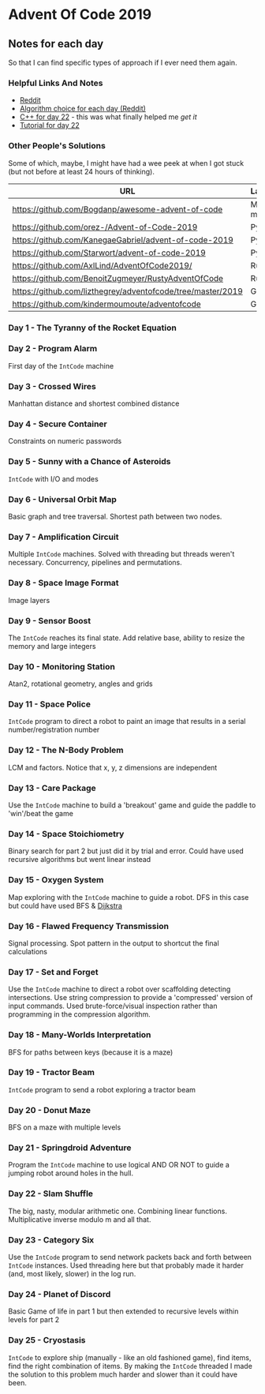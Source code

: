 # Advent Of Code 2019

## Notes for each day
So that I can find specific types of approach if I ever need them again.

### Helpful Links And Notes
* [Reddit](https://www.reddit.com/r/adventofcode/)
* [Algorithm choice for each day (Reddit)](https://www.reddit.com/r/adventofcode/comments/ehks6w/algorithm_choice_for_each_day/fcjuyxn?utm_source=share&utm_medium=web2x)
* [C++ for day 22](https://www.reddit.com/r/adventofcode/comments/eepz2i/2019_day_22_part_2_clean_annotated_solution_in_c/) - this was what finally helped me *get it*
* [Tutorial for day 22](https://codeforces.com/blog/entry/72593)

### Other People's Solutions
Some of which, maybe, I might have had a wee peek at when I got stuck (but not before at least 24 hours of thinking).

| URL                                      | Language(s) |
|------------------------------------------|----------|
| https://github.com/Bogdanp/awesome-advent-of-code | Many, many... |
| https://github.com/orez-/Advent-of-Code-2019 | Python |
| https://github.com/KanegaeGabriel/advent-of-code-2019 | Python |
| https://github.com/Starwort/advent-of-code-2019 | Python |
| https://github.com/AxlLind/AdventOfCode2019/ | Rust |
| https://github.com/BenoitZugmeyer/RustyAdventOfCode | Rust |
| https://github.com/lizthegrey/adventofcode/tree/master/2019 |Go |
| https://github.com/kindermoumoute/adventofcode | Go |


### Day 1 - The Tyranny of the Rocket Equation

### Day 2 - Program Alarm
First day of the `IntCode` machine

### Day 3 - Crossed Wires
Manhattan distance and shortest combined distance

### Day 4 - Secure Container
Constraints on numeric passwords

### Day 5 - Sunny with a Chance of Asteroids
`IntCode` with I/O and modes

### Day 6 - Universal Orbit Map
Basic graph and tree traversal. Shortest path between two nodes.

### Day 7 - Amplification Circuit
Multiple `IntCode` machines. Solved with threading but threads weren't necessary. Concurrency, pipelines and permutations.

### Day 8 - Space Image Format
Image layers

### Day 9 - Sensor Boost
The `IntCode` reaches its final state. Add relative base, ability to resize the memory and large integers

### Day 10 - Monitoring Station
Atan2, rotational geometry, angles and grids

### Day 11 - Space Police
`IntCode` program to direct a robot to paint an image that results in a serial number/registration number

### Day 12 - The N-Body Problem
LCM and factors. Notice that x, y, z dimensions are independent

### Day 13 - Care Package
Use the `IntCode` machine to build a 'breakout' game and guide the paddle to 'win'/beat the game

### Day 14 - Space Stoichiometry
Binary search for part 2 but just did it by trial and error. Could have used recursive algorithms but went linear instead

### Day 15 - Oxygen System
Map exploring with the `IntCode` machine to guide a robot. DFS in this case but could have used BFS & [Dijkstra](https://en.wikipedia.org/wiki/Dijkstra%27s_algorithm)

### Day 16 - Flawed Frequency Transmission
Signal processing. Spot pattern in the output to shortcut the final calculations

### Day 17 - Set and Forget
Use the `IntCode` machine to direct a robot over scaffolding detecting intersections. Use string compression to provide a 'compressed' version of input commands. Used brute-force/visual inspection rather than programming in the compression algorithm.

### Day 18 - Many-Worlds Interpretation
BFS for paths between keys (because it is a maze)

### Day 19 - Tractor Beam
`IntCode` program to send a robot exploring a tractor beam 

### Day 20 - Donut Maze
BFS on a maze with multiple levels

### Day 21 - Springdroid Adventure
Program the `IntCode` machine to use logical AND OR NOT to guide a jumping robot around holes in the hull.

### Day 22 - Slam Shuffle
The big, nasty, modular arithmetic one. Combining linear functions. Multiplicative inverse modulo m and all that.

### Day 23 - Category Six
Use the `IntCode` program to send network packets back and forth between `IntCode` instances. Used threading here but that probably made it harder (and, most likely, slower) in the log run.

### Day 24 - Planet of Discord
Basic Game of life in part 1 but then extended to recursive levels within levels for part 2

### Day 25 - Cryostasis 
`IntCode` to explore ship (manually - like an old fashioned game), find items, find the right combination of items. By making the `IntCode` threaded I made the solution to this problem much harder and slower than it could have been.